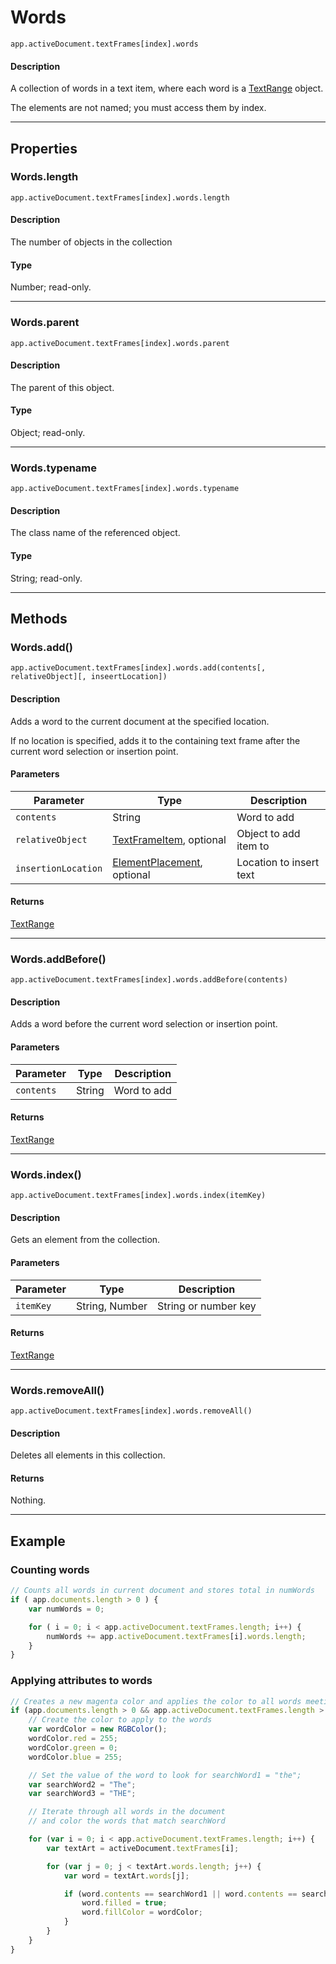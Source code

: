 # Words

`app.activeDocument.textFrames[index].words`

#### Description

A collection of words in a text item, where each word is a [TextRange](./TextRange.md) object.

The elements are not named; you must access them by index.

---

## Properties

### Words.length

`app.activeDocument.textFrames[index].words.length`

#### Description

The number of objects in the collection

#### Type

Number; read-only.

---

### Words.parent

`app.activeDocument.textFrames[index].words.parent`

#### Description

The parent of this object.

#### Type

Object; read-only.

---

### Words.typename

`app.activeDocument.textFrames[index].words.typename`

#### Description

The class name of the referenced object.

#### Type

String; read-only.

---

## Methods

### Words.add()

`app.activeDocument.textFrames[index].words.add(contents[, relativeObject][, inseertLocation])`

#### Description

Adds a word to the current document at the specified location.

If no location is specified, adds it to the containing text frame after the current word selection or insertion point.

#### Parameters

|      Parameter      |                                 Type                                  |       Description       |
| ------------------- | --------------------------------------------------------------------- | ----------------------- |
| `contents`          | String                                                                | Word to add             |
| `relativeObject`    | [TextFrameItem](./TextFrameItem.md), optional                         | Object to add item to   |
| `insertionLocation` | [ElementPlacement](scripting-constants.md#elementplacement), optional | Location to insert text |

#### Returns

[TextRange](./TextRange.md)

---

### Words.addBefore()

`app.activeDocument.textFrames[index].words.addBefore(contents)`

#### Description

Adds a word before the current word selection or insertion point.

#### Parameters

| Parameter  |  Type  | Description |
| ---------- | ------ | ----------- |
| `contents` | String | Word to add |

#### Returns

[TextRange](./TextRange.md)

---

### Words.index()

`app.activeDocument.textFrames[index].words.index(itemKey)`

#### Description

Gets an element from the collection.

#### Parameters

| Parameter |      Type      |     Description      |
| --------- | -------------- | -------------------- |
| `itemKey` | String, Number | String or number key |

#### Returns

[TextRange](./TextRange.md)

---

### Words.removeAll()

`app.activeDocument.textFrames[index].words.removeAll()`

#### Description

Deletes all elements in this collection.

#### Returns

Nothing.

---

## Example

### Counting words

```javascript
// Counts all words in current document and stores total in numWords
if ( app.documents.length > 0 ) {
    var numWords = 0;

    for ( i = 0; i < app.activeDocument.textFrames.length; i++) {
        numWords += app.activeDocument.textFrames[i].words.length;
    }
}
```

### Applying attributes to words

```javascript
// Creates a new magenta color and applies the color to all words meeting a specific criteria
if (app.documents.length > 0 && app.activeDocument.textFrames.length > 0) {
    // Create the color to apply to the words
    var wordColor = new RGBColor();
    wordColor.red = 255;
    wordColor.green = 0;
    wordColor.blue = 255;

    // Set the value of the word to look for searchWord1 = "the";
    var searchWord2 = "The";
    var searchWord3 = "THE";

    // Iterate through all words in the document
    // and color the words that match searchWord

    for (var i = 0; i < app.activeDocument.textFrames.length; i++) {
        var textArt = activeDocument.textFrames[i];

        for (var j = 0; j < textArt.words.length; j++) {
            var word = textArt.words[j];

            if (word.contents == searchWord1 || word.contents == searchWord2 || word.contents == searchWord3) {
                word.filled = true;
                word.fillColor = wordColor;
            }
        }
    }
}
```
